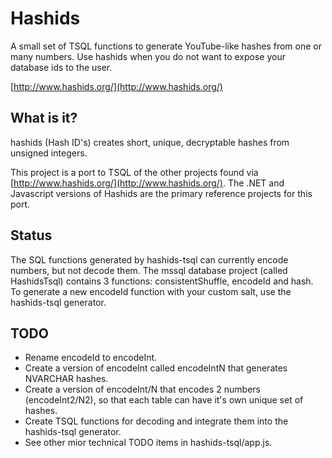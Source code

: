 # Hashids
A small set of TSQL functions to generate YouTube-like hashes from one or many numbers. 
Use hashids when you do not want to expose your database ids to the user.

[http://www.hashids.org/](http://www.hashids.org/)

## What is it?

hashids (Hash ID's) creates short, unique, decryptable hashes from unsigned integers.

This project is a port to TSQL of the other projects found via [http://www.hashids.org/](http://www.hashids.org/).
The .NET and Javascript versions of Hashids are the primary reference projects for this port.

## Status

The SQL functions generated by hashids-tsql can currently encode numbers, but not decode them. The mssql database 
project (called HashidsTsql) contains 3 functions: consistentShuffle, encodeId and hash. To generate a new encodeId 
function with your custom salt, use the hashids-tsql generator.

## TODO

- Rename encodeId to encodeInt.
- Create a version of encodeInt called encodeIntN that generates NVARCHAR hashes.
- Create a version of encodeInt/N that encodes 2 numbers (encodeInt2/N2), so that each table can have it's own unique set of hashes.
- Create TSQL functions for decoding and integrate them into the hashids-tsql generator.
- See other mior technical TODO items in hashids-tsql/app.js.